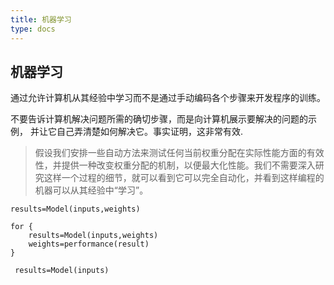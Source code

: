```yaml
---
title: 机器学习
type: docs
---
```


## 机器学习
通过允许计算机从其经验中学习而不是通过手动编码各个步骤来开发程序的训练。

不要告诉计算机解决问题所需的确切步骤，而是向计算机展示要解决的问题的示例，
并让它自己弄清楚如何解决它。事实证明，这非常有效.

> 假设我们安排一些自动方法来测试任何当前权重分配在实际性能方面的有效性，并提供一种改变权重分配的机制，以便最大化性能。我们不需要深入研究这样一个过程的细节，就可以看到它可以完全自动化，并看到这样编程的机器可以从其经验中“学习”。

```
results=Model(inputs,weights)
```
```
for {
    results=Model(inputs,weights)
    weights=performance(result)
}
```

```
 results=Model(inputs)
```

